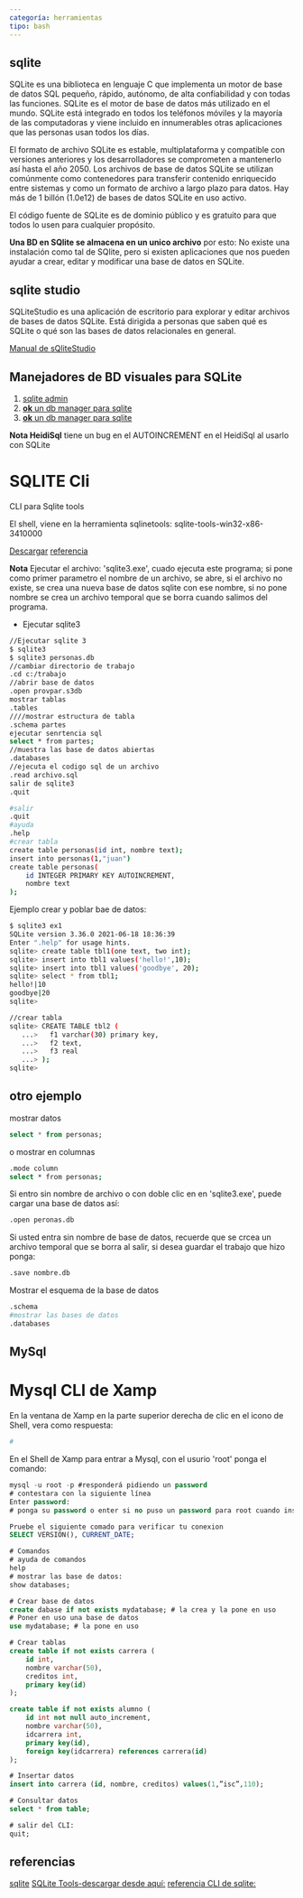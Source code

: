 ```yaml
---
categoría: herramientas
tipo: bash
---
```

## sqlite

SQLite es una biblioteca en lenguaje C que implementa un motor de base de datos SQL pequeño, rápido, autónomo, de alta confiabilidad y con todas las funciones. SQLite es el motor de base de datos más utilizado en el mundo. SQLite está integrado en todos los teléfonos móviles y la mayoría de las computadoras y viene incluido en innumerables otras aplicaciones que las personas usan todos los días.

El formato de archivo SQLite es estable, multiplataforma y compatible con versiones anteriores y los desarrolladores se comprometen a mantenerlo así hasta el año 2050. Los archivos de base de datos SQLite se utilizan comúnmente como contenedores para transferir contenido enriquecido entre sistemas y como un formato de archivo a largo plazo para datos. Hay más de 1 billón (1.0e12) de bases de datos SQLite en uso activo.

El código fuente de SQLite es de dominio público y es gratuito para que todos lo usen para cualquier propósito.

**Una BD en SQlite se almacena en un unico archivo** por esto: No existe una instalación como tal de SQlite, pero si existen aplicaciones que nos pueden ayudar a crear, editar y modificar una base de datos en SQLite.

## sqlite studio

SQLiteStudio es una aplicación de escritorio para explorar y editar archivos de bases de datos SQLite. Está dirigida a personas que saben qué es SQLite o qué son las bases de datos relacionales en general.

[Manual de sQliteStudio](https://github.com/pawelsalawa/sqlitestudio/wiki/User_Manual)

## Manejadores de BD visuales para SQLite

1. [sqlite admin](https://sqliteadmin.orbmu2k.de/)
2. [**ok** un db manager para sqlite](https://sqlitestudio.pl/)
3. [**ok** un db manager para sqlite](https://sqlitebrowser.org/dl/)

**Nota HeidiSql** tiene un bug en el AUTOINCREMENT en el HeidiSql al usarlo con SQLite

# SQLITE Cli

CLI para Sqlite tools

El shell, viene en la herramienta sqlinetools:
sqlite-tools-win32-x86-3410000

[Descargar](https://sqlite.org/download.html)
[referencia](https://sqlite.org/cli.html)

**Nota** Ejecutar el archivo: 'sqlite3.exe', cuado ejecuta este programa; si pone como primer parametro el nombre de un archivo, se abre, si el archivo no existe, se crea una nueva base de datos sqlite con ese nombre,  si no pone nombre se crea un archivo temporal que se borra cuando salimos del programa.

* Ejecutar sqlite3

```sh
//Ejecutar sqlite 3
$ sqlite3
$ sqlite3 personas.db
//cambiar directorio de trabajo
.cd c:/trabajo 
//abrir base de datos
.open provpar.s3db
mostrar tablas
.tables
////mostrar estructura de tabla
.schema partes
ejecutar senrtencia sql
select * from partes;
//muestra las base de datos abiertas
.databases
//ejecuta el codigo sql de un archivo
.read archivo.sql
salir de sqlite3
.quit
```



```sh
#salir
.quit
#ayuda
.help
#crear tabla
create table personas(id int, nombre text);
insert into personas(1,"juan")
create table personas(
    id INTEGER PRIMARY KEY AUTOINCREMENT, 
    nombre text
);
```

Ejemplo crear y poblar bae de datos:
```sh
$ sqlite3 ex1
SQLite version 3.36.0 2021-06-18 18:36:39
Enter ".help" for usage hints.
sqlite> create table tbl1(one text, two int);
sqlite> insert into tbl1 values('hello!',10);
sqlite> insert into tbl1 values('goodbye', 20);
sqlite> select * from tbl1;
hello!|10
goodbye|20
sqlite>
```
```sh
//crear tabla
sqlite> CREATE TABLE tbl2 (
   ...>   f1 varchar(30) primary key,
   ...>   f2 text,
   ...>   f3 real
   ...> );
sqlite>
```

## otro ejemplo

mostrar datos
```sql
select * from personas;
```

o mostrar en columnas
```sh
.mode column
select * from personas;
```

Si entro sin nombre de archivo o con doble clic en en 'sqlite3.exe', puede cargar una base de datos así:
```sh
.open peronas.db
```

Si usted entra sin nombre de base de datos, recuerde que se crcea un archivo temporal que se borra al salir, si desea guardar el trabajo que hizo ponga:
```sh
.save nombre.db
```
Mostrar el esquema de la base de datos
```sh
.schema
#mostrar las bases de datos
.databases
```

## MySql

# Mysql CLI de Xamp

En la ventana  de Xamp en la parte superior derecha de clic en el icono de Shell, vera como respuesta:
```sh
#
```

En el Shell de Xamp para entrar a Mysql, con el usurio 'root' ponga el comando:
```sql
mysql -u root -p #responderá pidiendo un password
# contestara con la siguiente línea
Enter password:
# ponga su password o enter si no puso un password para root cuando instalo Xamp

Pruebe el siguiente comado para verificar tu conexion
SELECT VERSION(), CURRENT_DATE;

# Comandos
# ayuda de comandos
help
# mostrar las base de datos:
show databases;

# Crear base de datos
create dabase if not exists mydatabase; # la crea y la pone en uso
# Poner en uso una base de datos
use mydatabase; # la pone en uso

# Crear tablas
create table if not exists carrera (
    id int, 
    nombre varchar(50), 
    creditos int, 
    primary key(id)
);

create table if not exists alumno (
    id int not null auto_increment, 
    nombre varchar(50), 
    idcarrera int, 
    primary key(id), 
    foreign key(idcarrera) references carrera(id)
);

# Insertar datos
insert into carrera (id, nombre, creditos) values(1,”isc”,110);

# Consultar datos
select * from table;

# salir del CLI:
quit;
```

## referencias
[sqlite](https://www.sqlite.org/)
[SQLite Tools-descargar desde aquí:](https://www.sqlite.org/download.html)
[referencia CLI de sqlite: ](https://sqlite.org/cli.html)